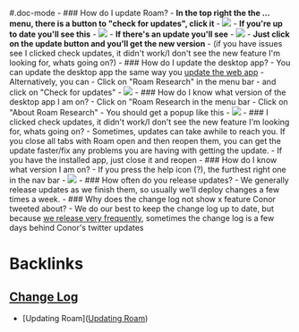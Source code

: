 #.doc-mode
    - ### How do I update Roam?
        - **In the top right the the ... menu, there is a button to "check for updates", click it**
            - ![](https://firebasestorage.googleapis.com/v0/b/firescript-577a2.appspot.com/o/imgs%2Fapp%2Fhelp%2F4Ijp3Bc0lk.png?alt=media&token=03798765-c104-4abb-ba96-6864e2527fe9)
        - **If you're up to date you'll see this**
            - ![](https://firebasestorage.googleapis.com/v0/b/firescript-577a2.appspot.com/o/imgs%2Fapp%2Fhelp%2FldST-_ZTv0.png?alt=media&token=9a0f3544-499f-4bda-aa54-c3212884bd4f)
        - **If there's an update you'll see**
            - ![](https://firebasestorage.googleapis.com/v0/b/firescript-577a2.appspot.com/o/imgs%2Fapp%2Fhelp%2FxHwW9WnzmE.png?alt=media&token=2c444187-3a33-4a9d-9233-a2e2ea60ec22)
        - **Just click on the update button and you'll get the new version**
            - (if you have issues see I clicked check updates, it didn't work/I don't see the new feature I'm looking for, whats going on?)
        - ### How do I update the desktop app?
            - You can update the desktop app the same way you [update the web app](((8Dqpa2XQ5)))
            - Alternatively, you can
                - Click on "Roam Research" in the menu bar
                - and click on "Check for updates"
                    - ![](https://firebasestorage.googleapis.com/v0/b/firescript-577a2.appspot.com/o/imgs%2Fapp%2Fhelp%2FE0zTsnZSy9.png?alt=media&token=519d559e-370f-4888-a158-c180365b9398)
            - ### How do I know what version of the desktop app I am on?
                - Click on "Roam Research in the menu bar
                - Click on "About Roam Research"
                - You should get a popup like this
                    - ![](https://firebasestorage.googleapis.com/v0/b/firescript-577a2.appspot.com/o/imgs%2Fapp%2Fhelp%2FpgWTozrsMG.png?alt=media&token=33c4183e-4dc2-4b52-ac9b-cf8b683fbf4a)
    - ### I clicked check updates, it didn't work/I don't see the new feature I'm looking for, whats going on?
        - Sometimes, updates can take awhile to reach you. If you close all tabs with Roam open and then reopen them, you can get the update faster/fix any problems you are having with getting the update.
            - If you have the installed app, just close it and reopen
    - ### How do I know what version I am on?
        - If you press the help icon (?), the furthest right one in the nav bar
        - ![](https://firebasestorage.googleapis.com/v0/b/firescript-577a2.appspot.com/o/imgs%2Fapp%2Fhelp-documentation%2F2QghJKyuoc.png?alt=media&token=339626fb-af01-417c-9707-9c7ddf418eb9)
    - ### How often do you release updates?
        - We generally release updates as we finish them, so usually we'll deploy changes a few times a week.
    - ### Why does the change log not show x feature Conor tweeted about?
        - We do our best to keep the change log up to date, but because [we release very frequently](((PBQARwWkt))), sometimes the change log is a few days behind Conor's twitter updates

# Backlinks
## [Change Log](<Change Log.md>)
- [Updating Roam]([Updating Roam](<Updating Roam.md>))

